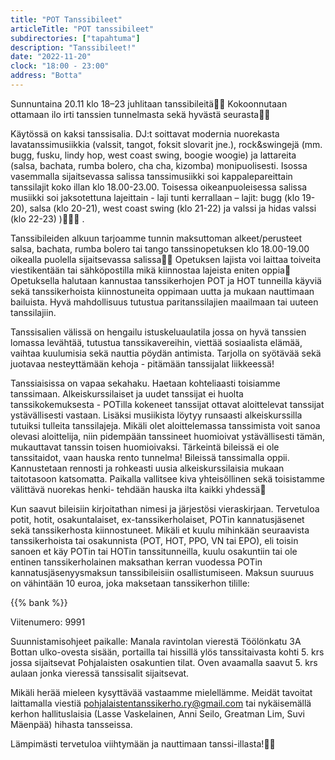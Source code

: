 ```yaml
---
title: "POT Tanssibileet"
articleTitle: "POT tanssibileet"
subdirectories: ["tapahtuma"]
description: "Tanssibileet!"
date: "2022-11-20"
clock: "18:00 - 23:00"
address: "Botta"
---
```


Sunnuntaina 20.11 klo 18–23 juhlitaan tanssibileitä🎺🎷 Kokoonnutaan ottamaan ilo irti tanssien tunnelmasta sekä hyvästä seurasta💃🕺

Käytössä on kaksi tanssisalia. DJ:t soittavat modernia nuorekasta lavatanssimusiikkia (valssit, tangot, foksit slovarit jne.), rock&swingejä (mm. bugg, fusku, lindy hop, west coast swing, boogie woogie) ja lattareita (salsa, bachata, rumba bolero, cha cha, kizomba) monipuolisesti. Isossa vasemmalla sijaitsevassa salissa tanssimusiikki soi kappalepareittain tanssilajit koko illan klo 18.00-23.00. Toisessa oikeanpuoleisessa salissa musiikki soi jaksotettuna lajeittain - laji tunti kerrallaan – lajit: bugg (klo 19-20), salsa (klo 20-21), west coast swing (klo 21-22) ja valssi ja hidas valssi (klo 22-23) )🎺🎷🎼 .

Tanssibileiden alkuun tarjoamme tunnin maksuttoman alkeet/perusteet salsa, bachata, rumba bolero tai tango tanssinopetuksen klo 18.00-19.00 oikealla puolella sijaitsevassa salissa💃🕺 Opetuksen lajista voi laittaa toiveita viestikentään tai sähköpostilla mikä kiinnostaa lajeista eniten oppia🙂 Opetuksella halutaan kannustaa tanssikerhojen POT ja HOT tunneilla käyviä sekä tanssikerhoista kiinnostuneita oppimaan uutta ja mukaan nauttimaan bailuista. Hyvä mahdollisuus tutustua paritanssilajien maailmaan tai uuteen tanssilajiin.

Tanssisalien välissä on hengailu istuskeluaulatila jossa on hyvä tanssien lomassa levähtää, tutustua tanssikavereihin, viettää sosiaalista elämää, vaihtaa kuulumisia sekä nauttia pöydän antimista. Tarjolla on syötävää sekä juotavaa nesteyttämään kehoja - pitämään tanssijalat liikkeessä!

Tanssiaisissa on vapaa sekahaku. Haetaan kohteliaasti toisiamme tanssimaan. Alkeiskurssilaiset ja uudet tanssijat ei huolta tanssikokemuksesta - POTilla kokeneet tanssijat ottavat aloittelevat tanssijat ystävällisesti vastaan. Lisäksi musiikista löytyy runsaasti alkeiskurssilla tutuiksi tulleita tanssilajeja. Mikäli olet aloittelemassa tanssimista voit sanoa olevasi aloittelija, niin pidempään tanssineet huomioivat ystävällisesti tämän, mukauttavat tanssin toisen huomioivaksi. Tärkeintä bileissä ei ole tanssitaidot, vaan hauska rento tunnelma! Bileissä tanssimalla oppii. Kannustetaan rennosti ja rohkeasti uusia alkeiskurssilaisia mukaan taitotasoon katsomatta. Paikalla vallitsee kiva yhteisöllinen sekä toisistamme välittävä nuorekas henki- tehdään hauska ilta kaikki yhdessä🙂

Kun saavut bileisiin kirjoitathan nimesi ja järjestösi vieraskirjaan. Tervetuloa potit, hotit, osakuntalaiset, ex-tanssikerholaiset, POTin kannatusjäsenet sekä tanssikerhosta kiinnostuneet. Mikäli et kuulu mihinkään seuraavista tanssikerhoista tai osakunnista (POT, HOT, PPO, VN tai EPO), eli toisin sanoen et käy POTin tai HOTin tanssitunneilla, kuulu osakuntiin tai ole entinen tanssikerholainen maksathan kerran vuodessa POTin kannatusjäsenyysmaksun tanssibileisiin osallistumiseen. Maksun suuruus on vähintään 10 euroa, joka maksetaan tanssikerhon tilille:

{{% bank %}}

Viitenumero: 9991

Suunnistamisohjeet paikalle: Manala ravintolan vierestä Töölönkatu 3A Bottan ulko-ovesta sisään, portailla tai hissillä ylös tanssitaivasta kohti 5. krs jossa sijaitsevat Pohjalaisten osakuntien tilat. Oven avaamalla saavut 5. krs aulaan jonka vieressä tanssisalit sijaitsevat.

Mikäli herää mieleen kysyttävää vastaamme mielellämme. Meidät tavoitat laittamalla viestiä pohjalaistentanssikerho.ry@gmail.com tai nykäisemällä kerhon hallituslaisia (Lasse Vaskelainen, Anni Seilo, Greatman Lim, Suvi Mäenpää) hihasta tansseissa.

Lämpimästi tervetuloa viihtymään ja nauttimaan tanssi-illasta!💃🕺
